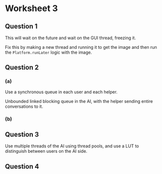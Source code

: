 # Worksheet 3

## Question 1

This will wait on the future and wait on the GUI thread, freezing it.

Fix this by making a new thread and running it to get the image and then
run the `Platform.runLater` logic with the image.

## Question 2

### (a)

Use a synchronous queue in each user and each helper.

Unbounded linked blocking queue in the AI, with the helper sending entire
conversations to it.

### (b)

## Question 3

Use multiple threads of the AI using thread pools, and use a LUT to
distinguish between users on the AI side.

## Question 4